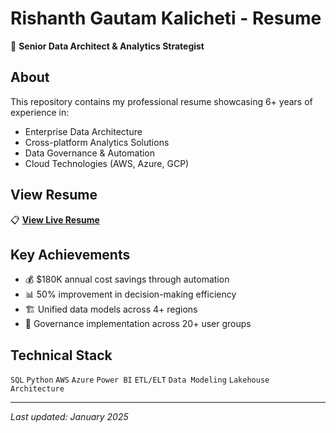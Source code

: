 # Rishanth Gautam Kalicheti - Resume

🚀 **Senior Data Architect & Analytics Strategist**

## About
This repository contains my professional resume showcasing 6+ years of experience in:
- Enterprise Data Architecture
- Cross-platform Analytics Solutions  
- Data Governance & Automation
- Cloud Technologies (AWS, Azure, GCP)

## View Resume
📋 **[View Live Resume](https://simplr-k18.github.io/my-resume/)**

## Key Achievements
- 💰 $180K annual cost savings through automation
- 📊 50% improvement in decision-making efficiency
- 🏗️ Unified data models across 4+ regions
- 👥 Governance implementation across 20+ user groups

## Technical Stack
`SQL` `Python` `AWS` `Azure` `Power BI` `ETL/ELT` `Data Modeling` `Lakehouse Architecture`

---
*Last updated: January 2025*
